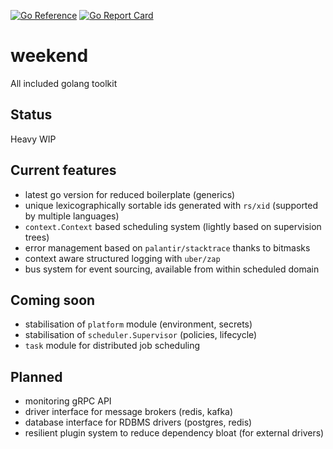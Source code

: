 [![Go Reference](https://pkg.go.dev/badge/github.com/Raphy42/weekend.svg)](https://pkg.go.dev/github.com/Raphy42/weekend)
[![Go Report Card](https://goreportcard.com/badge/github.com/Raphy42/weekend)](https://goreportcard.com/report/github.com/Raphy42/weekend)

# weekend

All included golang toolkit

## Status

Heavy WIP

## Current features

- latest go version for reduced boilerplate (generics)
- unique lexicographically sortable ids generated with `rs/xid` (supported by multiple languages)
- `context.Context` based scheduling system (lightly based on supervision trees)
- error management based on `palantir/stacktrace` thanks to bitmasks
- context aware structured logging with `uber/zap`
- bus system for event sourcing, available from within scheduled domain

## Coming soon

- stabilisation of `platform` module (environment, secrets)
- stabilisation of `scheduler.Supervisor` (policies, lifecycle)
- `task` module for distributed job scheduling

## Planned

- monitoring gRPC API
- driver interface for message brokers (redis, kafka)
- database interface for RDBMS drivers (postgres, redis)
- resilient plugin system to reduce dependency bloat (for external drivers)
